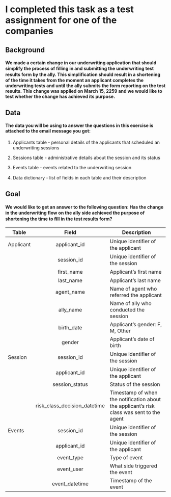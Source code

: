 # I completed this task as a test assignment for one of the companies

## Background
#### We made a certain change in our underwriting application that should simplify the process of ﬁlling in and submitting the underwriting test results form by the ally. This simpliﬁcation should result in a shortening of the time it takes from the moment an applicant completes the underwriting tests and until the ally submits the form reporting on the test results. This change was applied on March 15, 2259 and we would like to test whether the change has achieved its purpose.

## Data
#### The data you will be using to answer the questions in this exercise is attached to the email message you got:

1. Applicants table - personal details of the applicants that scheduled an underwriting sessions

2. Sessions table - administrative details about the session and its status

3. Events table - events related to the underwriting session

4. Data dictionary - list of ﬁelds in each table and their description

## Goal
#### We would like to get an answer to the following question: Has the change in the underwriting ﬂow on the ally side achieved the purpose of shortening the time to ﬁll in the test results form?

| Table         |       Field        | Description                          |
| ------------- |:------------------:| -----                                |
| Applicant     | applicant_id       | Unique identiﬁer of the applicant    |
|               | session_id         | Unique identiﬁer of the session                                 |
|               | ﬁrst_name          | Applicant’s ﬁrst name                              |
|               | last_name          | Applicant’s last name                                  |
|               | agent_name         | Name of agent who referred the applicant                                 |
|               | ally_name          | Name of ally who conducted the session                                   |
|               | birth_date         | Applicant’s gender: F, M, Other                                  |
|               | gender             | Applicant’s date of birth                                    |
| Session       | session_id         | Unique identiﬁer of the session                                    |
|               | applicant_id       | Unique identiﬁer of the applicant                                  |
|               | session_status     | Status of the session                                  |
|               | risk_class_decision_datetime | Timestamp of when the notiﬁcation about the applicant’s risk class was sent to the agent |
| Events        | session_id         | Unique identiﬁer of the session    |
|               | applicant_id       | Unique identiﬁer of the applicant                               |
|               | event_type         | Type of event                            |
|               | event_user         | What side triggered the event                                 |
|               | event_datetime     | Timestamp of the event                                |

